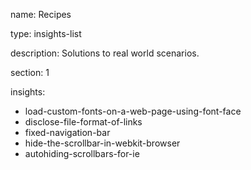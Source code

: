 name: Recipes

type: insights-list

description: Solutions to real world scenarios.

section: 1

insights:
   - load-custom-fonts-on-a-web-page-using-font-face
   - disclose-file-format-of-links
   - fixed-navigation-bar
   - hide-the-scrollbar-in-webkit-browser
   - autohiding-scrollbars-for-ie
